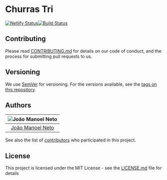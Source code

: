 # Churras Tri
[![Netlify Status](https://api.netlify.com/api/v1/badges/7d499a86-43f9-4b3c-86da-21ccceedec6f/deploy-status)](https://app.netlify.com/sites/churrastri/deploys)[![Build Status](https://travis-ci.org/joaaomanooel/churras-tri-web.svg?branch=master)](https://travis-ci.org/joaaomanooel/churras-tri-web)

## Contributing

Please read [CONTRIBUTING.md](https://gist.github.com/PurpleBooth/b24679402957c63ec426) for details on our code of conduct, and the process for submitting pull requests to us.

## Versioning

We use [SemVer](http://semver.org/) for versioning. For the versions available, see the [tags on this repository](https://github.com/joaaomanooel/churras-tri-web/tags).

## Authors

| ![João Manoel Neto](https://avatars2.githubusercontent.com/u/17843076?v=4&s=150)|
|:---------------------:|
|  [João Manoel Neto](https://github.com/joaaomanooel/)   |

See also the list of [contributors](https://github.com/joaaomanooel/churras-tri-web/contributors) who participated in this project.

## License

This project is licensed under the MIT License - see the [LICENSE.md](LICENSE.md) file for details

